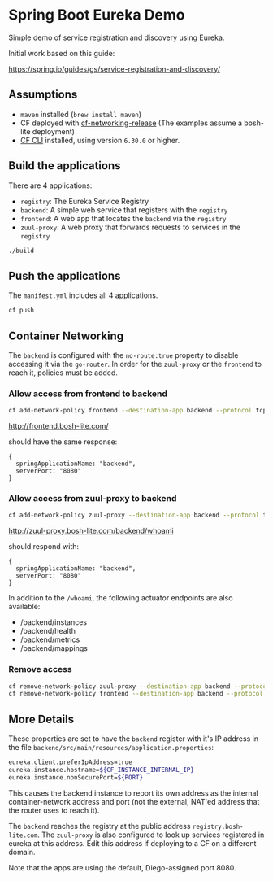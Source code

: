 # Spring Boot Eureka Demo

Simple demo of service registration and discovery using Eureka.

Initial work based on this guide:

https://spring.io/guides/gs/service-registration-and-discovery/

## Assumptions

- `maven` installed (`brew install maven`)
- CF deployed with [cf-networking-release](https://github.com/cloudfoundry/cf-networking-release)
  (The examples assume a bosh-lite deployment)
- [CF CLI](https://github.com/cloudfoundry/cli) installed, using version `6.30.0` or higher.

## Build the applications

There are 4 applications:

- `registry`: The Eureka Service Registry
- `backend`: A simple web service that registers with the `registry`
- `frontend`: A web app that locates the `backend` via the `registry`
- `zuul-proxy`: A web proxy that forwards requests to services in the `registry`

```bash
./build
```

## Push the applications

The `manifest.yml` includes all 4 applications.
```bash
cf push
```

## Container Networking

The `backend` is configured with the `no-route:true` property to disable
accessing it via the `go-router`. In order for the `zuul-proxy` or the
`frontend` to reach it, policies must be added.

### Allow access from frontend to backend

```bash
cf add-network-policy frontend --destination-app backend --protocol tcp --port 8080
```

http://frontend.bosh-lite.com/

should have the same response:

```
{
  springApplicationName: "backend",
  serverPort: "8080"
}
```


### Allow access from zuul-proxy to backend

```bash
cf add-network-policy zuul-proxy --destination-app backend --protocol tcp --port 8080
```

http://zuul-proxy.bosh-lite.com/backend/whoami

should respond with:

```
{
  springApplicationName: "backend",
  serverPort: "8080"
}
```

In addition to the `/whoami`, the following actuator endpoints are also available:

- /backend/instances
- /backend/health
- /backend/metrics
- /backend/mappings

### Remove access

```bash
cf remove-network-policy zuul-proxy --destination-app backend --protocol tcp --port 8080
cf remove-network-policy frontend --destination-app backend --protocol tcp --port 8080
```

## More Details

These properties are set to have the `backend` register with it's IP
address in the file `backend/src/main/resources/application.properties`:

```bash
eureka.client.preferIpAddress=true
eureka.instance.hostname=${CF_INSTANCE_INTERNAL_IP}
eureka.instance.nonSecurePort=${PORT}
```

This causes the backend instance to report its own address as the internal
container-network address and port (not the external, NAT'ed address that the
router uses to reach it).

The `backend` reaches the registry at the public address
`registry.bosh-lite.com`.  The `zuul-proxy` is also configured to look up
services registered in eureka at this address. Edit this address if deploying to
a CF on a different domain.

Note that the apps are using the default, Diego-assigned port 8080.

